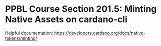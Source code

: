 # PPBL Course Section 201.5: Minting Native Assets on cardano-cli

Helpful documentation: https://developers.cardano.org/docs/native-tokens/minting/

